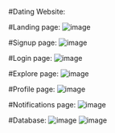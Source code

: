 #Dating Website:

#Landing page:
 ![image](https://user-images.githubusercontent.com/80153286/179402205-c44a3aa1-8ad0-4f54-ab5f-aac58eaf6f93.png)
 
 
#Signup page:
![image](https://user-images.githubusercontent.com/80153286/179402229-aa57f618-112d-43bb-b61e-c0f84d59262f.png)


#Login page:
![image](https://user-images.githubusercontent.com/80153286/179402240-f85e5225-8f6c-4659-bb4f-64214e44304f.png)

 
#Explore page:
![image](https://user-images.githubusercontent.com/80153286/179402251-95677e85-9cd2-403a-bfd9-2295a24b09cd.png)


#Profile page:
![image](https://user-images.githubusercontent.com/80153286/179402307-1f163f65-9c44-491b-885b-97b3ca2af528.png)


#Notifications page:
![image](https://user-images.githubusercontent.com/80153286/179402316-21f53675-954c-4630-b3f7-0b20aee9f59e.png)


#Database:
![image](https://user-images.githubusercontent.com/80153286/179402329-0b714f75-fb1c-4bec-beef-b32e571a3b5f.png)
![image](https://user-images.githubusercontent.com/80153286/179402335-0478958f-e6a8-41a1-9558-7b41ca5b4be4.png)

 
